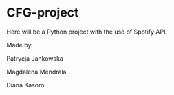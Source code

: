 # CFG-project

Here will be a Python project with the use of Spotify API.

Made by:

Patrycja Jankowska

Magdalena Mendrala

Diana Kasoro
